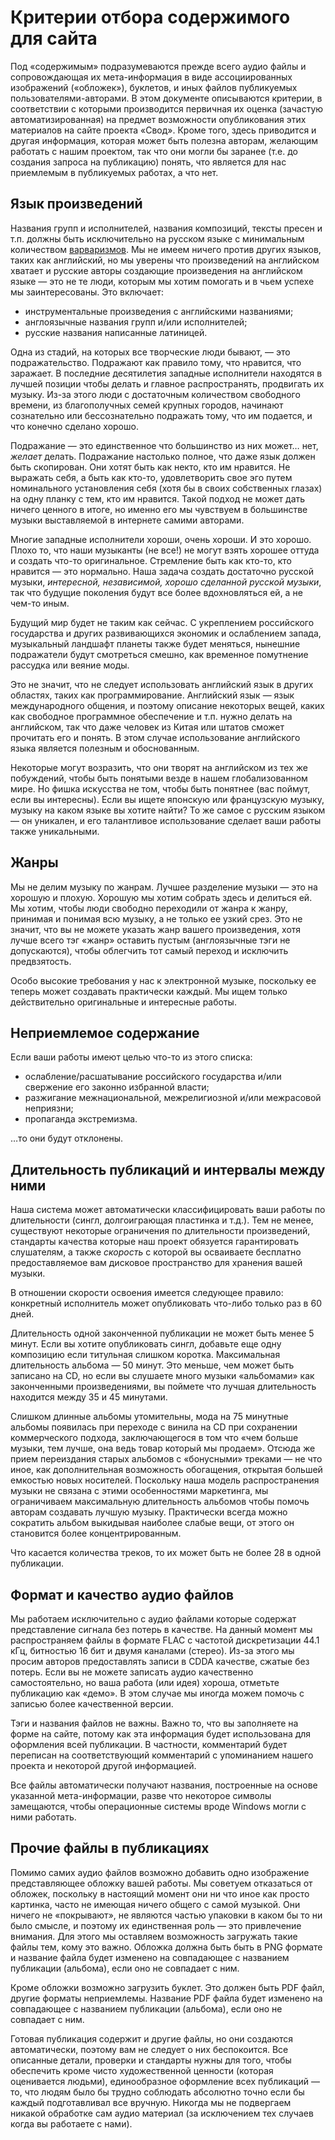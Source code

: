 # Критерии отбора содержимого для сайта

Под «содержимым» подразумеваются прежде всего аудио файлы и сопровождающая
их мета-информация в виде ассоциированных изображений («обложек»), буклетов,
и иных файлов публикуемых пользователями-авторами. В этом документе
описываются критерии, в соответствии с которыми производится первичная их
оценка (зачастую автоматизированная) на предмет возможности опубликования
этих материалов на сайте проекта «Свод». Кроме того, здесь приводится и
другая информация, которая может быть полезна авторам, желающим работать с
нашим проектом, так что они могли бы заранее (т.е. до создания запроса на
публикацию) понять, что является для нас приемлемым в публикуемых работах, а
что нет.

## Язык произведений

Названия групп и исполнителей, названия композиций, тексты пресен и
т.п. должны быть исключительно на русском языке с минимальным количеством
[варваризмов](https://ru.wikipedia.org/wiki/Варваризм). Мы не имеем ничего
против других языков, таких как английский, но мы уверены что произведений
на английском хватает и русские авторы создающие произведения на английском
языке — это не те люди, которым мы хотим помогать и в чьем успехе мы
заинтересованы. Это включает:

* инструментальные произведения с английскими названиями;
* англоязычные названия групп и/или исполнителей;
* русские названия написанные латиницей.

Одна из стадий, на которых все творческие люди бывают, — это
подражательство. Подражают как правило тому, что нравится, что заражает. В
последние десятилетия западные исполнители находятся в лучшей позиции чтобы
делать и главное распространять, продвигать их музыку. Из-за этого люди с
достаточным количеством свободного времени, из благополучных семей крупных
городов, начинают сознательно или бессознательно подражать тому, что им
подается, и что конечно сделано хорошо.

Подражание — это единственное что большинство из них может… нет, *желает*
делать. Подражание настолько полное, что даже язык должен быть
скопирован. Они хотят быть как некто, кто им нравится. Не выражать себя, а
быть как кто-то, удовлетворить свое эго путем номинального установления себя
(хотя бы в своих собственных глазах) на одну планку с тем, кто им
нравится. Такой подход не может дать ничего ценного в итоге, но именно его
мы чувствуем в большинстве музыки выставляемой в интернете самими авторами.

Многие западные исполнители хороши, очень хороши. И это хорошо. Плохо то,
что наши музыканты (не все!) не могут взять хорошее оттуда и создать что-то
оригинальное. Стремление быть как кто-то, кто нравится — это нормально. Наша
задача создать достаточно русской музыки, *интересной, независимой, хорошо
сделанной русской музыки*, так что будущие поколения будут все более
вдохновляться ей, а не чем-то иным.

Будущий мир будет не таким как сейчас. С укреплением российского государства
и других развивающихся экономик и ослаблением запада, музыкальный ландшафт
планеты также будет меняться, нынешние подражатели будут смотреться смешно,
как временное помутнение рассудка или веяние моды.

Это не значит, что не следует использовать английский язык в других
областях, таких как программирование. Английский язык — язык международного
общения, и поэтому описание некоторых вещей, каких как свободное программное
обеспечение и т.п. нужно делать на английском, так что даже человек из Китая
или штатов сможет прочитать его и понять. В этом случае использование
английского языка является полезным и обоснованным.

Некоторые могут возразить, что они творят на английском из тех же
побуждений, чтобы быть понятыми везде в нашем глобализованном мире. Но фишка
искусства не том, чтобы быть понятнее (вас поймут, если вы интересны). Если
вы ищете японскую или французскую музыку, музыку на каком языке вы хотите
найти? То же самое с русским языком — он уникален, и его талантливое
использование сделает ваши работы также уникальными.

## Жанры

Мы не делим музыку по жанрам. Лучшее разделение музыки — это на хорошую и
плохую. Хорошую мы хотим собрать здесь и делиться ей. Мы хотим, чтобы люди
свободно переходили от жанра к жанру, принимая и понимая всю музыку, а не
только ее узкий срез. Это не значит, что вы не можете указать жанр вашего
произведения, хотя лучше всего тэг «жанр» оставить пустым (англоязычные тэги
не допускаются), чтобы облегчить тот самый переход и исключить предвзятость.

Особо высокие требования у нас к электронной музыке, поскольку ее теперь
может создавать практически каждый. Мы ищем только действительно
оригинальные и интересные работы.

## Неприемлемое содержание

Если ваши работы имеют целью что-то из этого списка:

* ослабление/расшатывание российского государства и/или свержение его
  законно избранной власти;
* разжигание межнациональной, межрелигиозной и/или межрасовой неприязни;
* пропаганда экстремизма.

…то они будут отклонены.

## Длительность публикаций и интервалы между ними

Наша система может автоматически классифицировать ваши работы по
длительности (сингл, долгоиграющая пластинка и т.д.). Тем не менее,
существуют некоторые ограничения по длительности произведений, стандарты
качества которые наш проект обязуется гарантировать слушателям, а также
*скорость* с которой вы осваиваете бесплатно предоставляемое вам дисковое
пространство для хранения вашей музыки.

В отношении скорости освоения имеется следующее правило: конкретный
исполнитель может опубликовать что-либо только раз в 60 дней.

Длительность одной законченной публикации не может быть менее 5 минут. Если
вы хотите опубликовать сингл, добавьте еще одну композицию если титульная
слишком коротка. Максимальная длительность альбома — 50 минут. Это меньше,
чем может быть записано на CD, но если вы слушаете много музыки «альбомами»
как законченными произведениями, вы поймете что лучшая длительность
находится между 35 и 45 минутами.

Слишком длинные альбомы утомительны, мода на 75 минутные альбомы появилась
при переходе с винила на CD при сохранении коммерческого подхода,
заключающегося в том что «чем больше музыки, тем лучше, она ведь товар
который мы продаем». Отсюда же прием переиздания старых альбомов с
«бонусными» треками — не что иное, как дополнительная возможность
обогащения, открытая большей емкостью новых носителей. Поскольку наша модель
распространения музыки не связана с этими особенностями маркетинга, мы
ограничиваем максимальную длительность альбомов чтобы помочь авторам
создавать лучшую музыку. Практически всегда можно сократить альбом выкидывая
наиболее слабые вещи, от этого он становится более концентрированным.

Что касается количества треков, то их может быть не более 28 в одной
публикации.

## Формат и качество аудио файлов

Мы работаем исключительно с аудио файлами которые содержат представление
сигнала без потерь в качестве. На данный момент мы распространяем файлы в
формате FLAC с частотой дискретизации 44.1 кГц, битностью 16 бит и двумя
каналами (стерео). Из-за этого мы просим авторов предоставлять записи в CDDA
качестве, сжатые без потерь. Если вы не можете записать аудио качественно
самостоятельно, но ваша работа (или идея) хороша, отметьте публикацию как
«демо». В этом случае мы иногда можем помочь с записью более качественной
версии.

Тэги и названия файлов не важны. Важно то, что вы заполняете на форме на
сайте, потому как эта информация будет использована для оформления всей
публикации. В частности, комментарий будет переписан на соответствующий
комментарий с упоминанием нашего проекта и некоторой другой
информацией.

Все файлы автоматически получают названия, построенные на основе указанной
мета-информации, разве что некоторое символы замещаются, чтобы операционные
системы вроде Windows могли с ними работать.

## Прочие файлы в публикациях

Помимо самих аудио файлов возможно добавить одно изображение представляющее
обложку вашей работы. Мы советуем отказаться от обложек, поскольку в
настоящий момент они ни что иное как просто картинка, часто не имеющая
ничего общего с самой музыкой. Они ничего не «покрывают», не являются частью
упаковки в каком бы то ни было смысле, и поэтому их единственная роль — это
привлечение внимания. Для этого мы оставляем возможность загружать такие
файлы тем, кому это важно. Обложка должна быть быть в PNG формате и название
файла будет изменено на совпадающее с названием публикации (альбома), если
оно не совпадает с ним.

Кроме обложки возможно загрузить буклет. Это должен быть PDF файл, другие
форматы неприемлемы. Название PDF файла будет изменено на совпадающее с
названием публикации (альбома), если оно не совпадает с ним.

Готовая публикация содержит и другие файлы, но они создаются автоматически,
поэтому вам не следует о них беспокоится. Все описанные детали, проверки и
стандарты нужны для того, чтобы обеспечить кроме чисто художественной
ценности (которая оценивается людьми), единообразное оформление всех
публикаций — то, что людям было бы трудно соблюдать абсолютно точно если бы
каждый подготавливал все вручную. Никогда мы не подвергаем никакой обработке
сам аудио материал (за исключением тех случаев когда вы работаете с нами).
